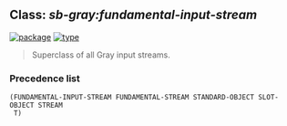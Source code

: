 ## Class: ***sb-gray:fundamental-input-stream***
[![package](https://img.shields.io/badge/Package-SB--GRAY-5f9ea0.svg?style=social&colorA=999999)](../) [![type](https://img.shields.io/badge/Type-Class-5f9ea0.svg?style=social&colorA=999999)](../#class) 

> Superclass of all Gray input streams.

### Precedence list
```
(FUNDAMENTAL-INPUT-STREAM FUNDAMENTAL-STREAM STANDARD-OBJECT SLOT-OBJECT STREAM
 T)
```
